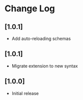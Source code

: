 # Change Log

## [1.0.1]

- Add auto-reloading schemas

## [1.0.1]

- Migrate extension to new syntax

## [1.0.0]

- Initial release